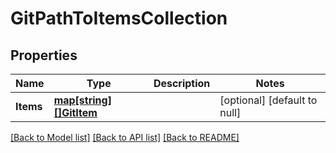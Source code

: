 # GitPathToItemsCollection

## Properties
Name | Type | Description | Notes
------------ | ------------- | ------------- | -------------
**Items** | [**map[string][]GitItem**](array.md) |  | [optional] [default to null]

[[Back to Model list]](../README.md#documentation-for-models) [[Back to API list]](../README.md#documentation-for-api-endpoints) [[Back to README]](../README.md)


